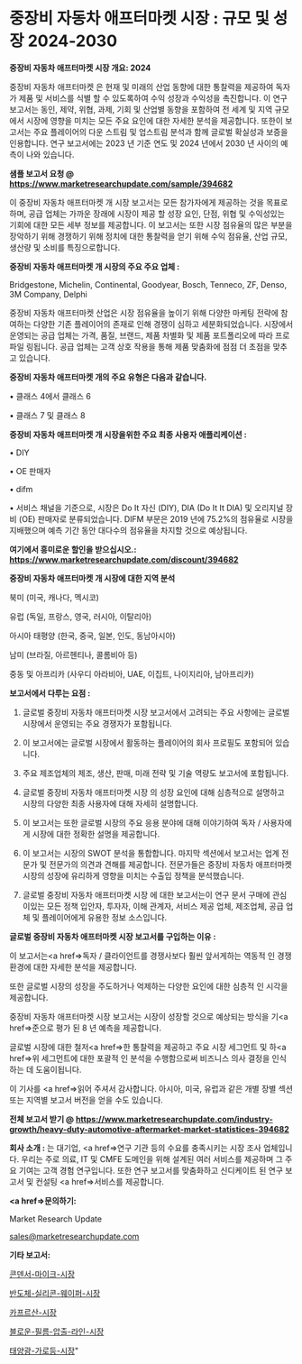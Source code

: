 # 중장비 자동차 애프터마켓 시장 : 규모 및 성장 2024-2030

<strong>중장비 자동차 애프터마켓 시장 개요: 2024</strong>

중장비 자동차 애프터마켓 은 현재 및 미래의 산업 동향에 대한 통찰력을 제공하여 독자가 제품 및 서비스를 식별 할 수 있도록하여 수익 성장과 수익성을 촉진합니다. 이 연구 보고서는 동인, 제약, 위협, 과제, 기회 및 산업별 동향을 포함하여 전 세계 및 지역 규모에서 시장에 영향을 미치는 모든 주요 요인에 대한 자세한 분석을 제공합니다. 또한이 보고서는 주요 플레이어의 다운 스트림 및 업스트림 분석과 함께 글로벌 확실성과 보증을 인용합니다. 연구 보고서에는 2023 년 기준 연도 및 2024 년에서 2030 년 사이의 예측이 나와 있습니다.



<strong>샘플 보고서 요청 @ <a href=https://www.marketresearchupdate.com/sample/394682>https://www.marketresearchupdate.com/sample/394682</a></strong>

이 중장비 자동차 애프터마켓 개 시장 보고서는 모든 참가자에게 제공하는 것을 목표로하며, 공급 업체는 가까운 장래에 시장이 제공 할 성장 요인, 단점, 위협 및 수익성있는 기회에 대한 모든 세부 정보를 제공합니다. 이 보고서는 또한 시장 점유율의 많은 부분을 장악하기 위해 경쟁하기 위해 정치에 대한 통찰력을 얻기 위해 수익 점유율, 산업 규모, 생산량 및 소비를 특징으로합니다.



<strong>중장비 자동차 애프터마켓 개 시장의 주요 주요 업체 :</strong>

Bridgestone, Michelin, Continental, Goodyear, Bosch, Tenneco, ZF, Denso, 3M Company, Delphi

중장비 자동차 애프터마켓 산업은 시장 점유율을 높이기 위해 다양한 마케팅 전략에 참여하는 다양한 기존 플레이어의 존재로 인해 경쟁이 심하고 세분화되었습니다. 시장에서 운영되는 공급 업체는 가격, 품질, 브랜드, 제품 차별화 및 제품 포트폴리오에 따라 프로파일 링됩니다. 공급 업체는 고객 상호 작용을 통해 제품 맞춤화에 점점 더 초점을 맞추고 있습니다.



<strong>중장비 자동차 애프터마켓 개의 주요 유형은 다음과 같습니다.</strong>

• 클래스 4에서 클래스 6

• 클래스 7 및 클래스 8



<strong>중장비 자동차 애프터마켓 개 시장을위한 주요 최종 사용자 애플리케이션 :</strong>

• DIY

• OE 판매자

• difm

• 서비스 채널을 기준으로, 시장은 Do It 자신 (DIY), DIA (Do It It DIA) 및 오리지널 장비 (OE) 판매자로 분류되었습니다. DIFM 부문은 2019 년에 75.2%의 점유율로 시장을 지배했으며 예측 기간 동안 대다수의 점유율을 차지할 것으로 예상됩니다.



<strong>여기에서 흥미로운 할인을 받으십시오.: <a href=https://www.marketresearchupdate.com/discount/394682>https://www.marketresearchupdate.com/discount/394682</a></strong>



<strong>중장비 자동차 애프터마켓 개 시장에 대한 지역 분석</strong>

북미 (미국, 캐나다, 멕시코)

유럽 (독일, 프랑스, 영국, 러시아, 이탈리아)

아시아 태평양 (한국, 중국, 일본, 인도, 동남아시아)

남미 (브라질, 아르헨티나, 콜롬비아 등)

중동 및 아프리카 (사우디 아라비아, UAE, 이집트, 나이지리아, 남아프리카)



<strong>보고서에서 다루는 요점 :</strong>

1. 글로벌 중장비 자동차 애프터마켓 시장 보고서에서 고려되는 주요 사항에는 글로벌 시장에서 운영되는 주요 경쟁자가 포함됩니다.

2. 이 보고서에는 글로벌 시장에서 활동하는 플레이어의 회사 프로필도 포함되어 있습니다.

3. 주요 제조업체의 제조, 생산, 판매, 미래 전략 및 기술 역량도 보고서에 포함됩니다.

4. 글로벌 중장비 자동차 애프터마켓 시장 의 성장 요인에 대해 심층적으로 설명하고 시장의 다양한 최종 사용자에 대해 자세히 설명합니다.

5. 이 보고서는 또한 글로벌 시장의 주요 응용 분야에 대해 이야기하여 독자 / 사용자에게 시장에 대한 정확한 설명을 제공합니다.

6. 이 보고서는 시장의 SWOT 분석을 통합합니다. 마지막 섹션에서 보고서는 업계 전문가 및 전문가의 의견과 견해를 제공합니다. 전문가들은 중장비 자동차 애프터마켓 시장의 성장에 유리하게 영향을 미치는 수출입 정책을 분석했습니다.

7. 글로벌 중장비 자동차 애프터마켓 시장 에 대한 보고서는이 연구 문서 구매에 관심이있는 모든 정책 입안자, 투자자, 이해 관계자, 서비스 제공 업체, 제조업체, 공급 업체 및 플레이어에게 유용한 정보 소스입니다.



<strong>글로벌 중장비 자동차 애프터마켓 시장 보고서를 구입하는 이유 :</strong>

이 보고서는<a href=>독자 / 클</a>라이언트를 경쟁사보다 훨씬 앞서게하는 역동적 인 경쟁 환경에 대한 자세한 분석을 제공합니다.

또한 글로벌 시장의 성장을 주도하거나 억제하는 다양한 요인에 대한 심층적 인 시각을 제공합니다.

중장비 자동차 애프터마켓 시장 보고서는 시장이 성장할 것으로 예상되는 방식을 기<a href=>준으로</a> 평가 된 8 년 예측을 제공합니다.

글로벌 시장에 대한 철저<a href=>한 통찰력</a>을 제공하고 주요 시장 세그먼트 및 하<a href=>위 세그</a>먼트에 대한 포괄적 인 분석을 수행함으로써 비즈니스 의사 결정을 인식하는 데 도움이됩니다.

이 기사를 <a href=>읽어 주</a>셔서 감사합니다. 아시아, 미국, 유럽과 같은 개별 장별 섹션 또는 지역별 보고서 버전을 얻을 수도 있습니다.



<strong>전체 보고서 받기 @ <a href=https://www.marketresearchupdate.com/industry-growth/heavy-duty-automotive-aftermarket-market-statistices-394682>https://www.marketresearchupdate.com/industry-growth/heavy-duty-automotive-aftermarket-market-statistices-394682</a></strong>



<strong>회사 소개 :</strong>
는 대기업, <a href=>연구 기</a>관 등의 수요를 충족시키는 시장 조사 업체입니다. 우리는 주로 의료, IT 및 CMFE 도메인을 위해 설계된 여러 서비스를 제공하며 그 주요 기여는 고객 경험 연구입니다. 또한 연구 보고서를 맞춤화하고 신디케이트 된 연구 보고서 및 컨설팅 <a href=>서비</a>스를 제공합니다.



<strong><a href=>문의하기:</a></strong>

Market Research Update

sales@marketresearchupdate.com



<strong>기타 보고서:</strong>

<a href=https://www.linkedin.com/pulse/콘덴서-마이크-시장-진입-전략-및-위험-평가2029년-survey-spotlight-pro-24-analysis/>콘덴서-마이크-시장</a>

<a href=https://www.linkedin.com/pulse/반도체-실리콘-웨이퍼-시장-진입-전략-및-위험-평가2029년-market-matrix-musings-analysis-cfrmf/>반도체-실리콘-웨이퍼-시장</a>

<a href=https://www.linkedin.com/pulse/카프르산-시장-진입-전략-및-위험-평가2029년-consumer-connection-compendium-ana-jlyxf/>카프르산-시장</a>

<a href=https://www.linkedin.com/pulse/블로운-필름-압출-라인-시장-현재-및-미래-성장-2030-trendsetters-talk-360-analysis-uyxmf/>블로운-필름-압출-라인-시장</a>

<a href=https://www.linkedin.com/pulse/태양광-가로등-시장-현재-및-미래-성장-2029-analytics-avenue-adventures-24-ana-gxpjf/>태양광-가로등-시장</a>"
